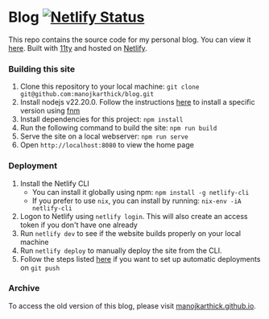 # Blog  [![Netlify Status](https://api.netlify.com/api/v1/badges/1fb26768-91cf-49f0-ab46-79fe7477fc26/deploy-status)](https://app.netlify.com/projects/manojkarthick/deploys)

This repo contains the source code for my personal blog. You can view it [here](https://www.manojkarthick.com/).
Built with [11ty](https://11ty.dev) and hosted on [Netlify](https://www.netlify.com).

### Building this site

1. Clone this repository to your local machine: `git clone git@github.com:manojkarthick/blog.git`
2. Install nodejs v22.20.0. Follow the instructions [here](https://github.com/nvm-sh/nvm#usage) to install a specific version using [fnm](https://github.com/Schniz/fnm)
3. Install dependencies for this project: `npm install`
4. Run the following command to build the site: `npm run build`
5. Serve the site on a local webserver: `npm run serve`
6. Open `http://localhost:8080` to view the home page


### Deployment

1. Install the Netlify CLI
    - You can install it globally using npm: `npm install -g netlify-cli`
    - If you prefer to use `nix`, you can install by running: `nix-env -iA netlify-cli`
2. Logon to Netlify using `netlify login`. This will also create an access token if you don't have one already
3. Run `netlify dev` to see if the website builds properly on your local machine
4. Run `netlify deploy` to manually deploy the site from the CLI.
5. Follow the steps listed [here](https://docs.netlify.com/build/frameworks/framework-setup-guides/eleventy/) if you want to set up automatic deployments on `git push`

### Archive

To access the old version of this blog, please visit [manojkarthick.github.io](https://manojkarthick.github.io/).
